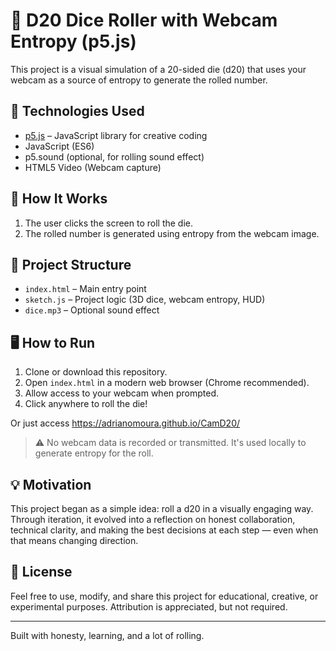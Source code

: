 # 🎲 D20 Dice Roller with Webcam Entropy (p5.js)

This project is a visual simulation of a 20-sided die (d20) that uses your webcam as a source of entropy to generate the rolled number. 

## 🔧 Technologies Used

- [p5.js](https://p5js.org/) – JavaScript library for creative coding
- JavaScript (ES6)
- p5.sound (optional, for rolling sound effect)
- HTML5 Video (Webcam capture)

## 🚀 How It Works

1. The user clicks the screen to roll the die.
3. The rolled number is generated using entropy from the webcam image.

## 📁 Project Structure

- `index.html` – Main entry point
- `sketch.js` – Project logic (3D dice, webcam entropy, HUD)
- `dice.mp3` – Optional sound effect

## 🖥️ How to Run

1. Clone or download this repository.
2. Open `index.html` in a modern web browser (Chrome recommended).
3. Allow access to your webcam when prompted.
4. Click anywhere to roll the die!

Or just access https://adrianomoura.github.io/CamD20/

> ⚠️ No webcam data is recorded or transmitted. It's used locally to generate entropy for the roll.

## 💡 Motivation

This project began as a simple idea: roll a d20 in a visually engaging way.  
Through iteration, it evolved into a reflection on honest collaboration, technical clarity, and making the best decisions at each step — even when that means changing direction.

## 📜 License

Feel free to use, modify, and share this project for educational, creative, or experimental purposes. Attribution is appreciated, but not required.

---

Built with honesty, learning, and a lot of rolling.  
